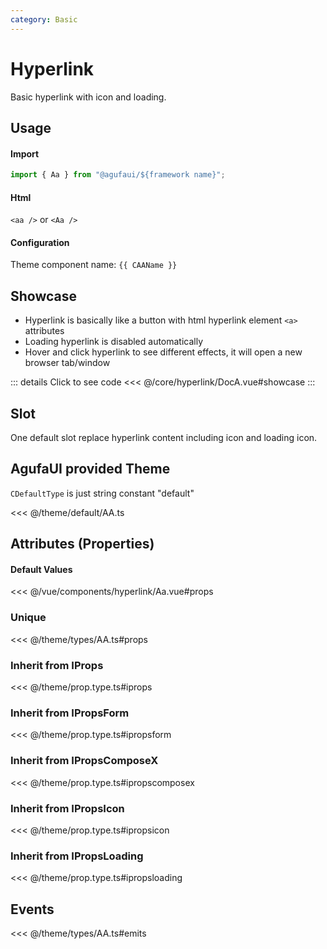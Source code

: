 ```yaml
---
category: Basic
---
```


<script setup>
import { CAAName } from '@agufaui/theme'
</script>

# Hyperlink

Basic hyperlink with icon and loading.

## Usage

#### Import

```ts
import { Aa } from "@agufaui/${framework name}";
```

#### Html

`<aa />` or `<Aa />`

#### Configuration

Theme component name: `{{ CAAName }}`

## Showcase

- Hyperlink is basically like a button with html hyperlink element `<a>` attributes
- Loading hyperlink is disabled automatically
- Hover and click hyperlink to see different effects, it will open a new browser tab/window

<DocA />

::: details Click to see code
<<< @/core/hyperlink/DocA.vue#showcase
:::

## Slot

One default slot replace hyperlink content including icon and loading icon.

## AgufaUI provided Theme

`CDefaultType` is just string constant "default"

<<< @/theme/default/AA.ts

## Attributes (Properties)

#### Default Values

<<< @/vue/components/hyperlink/Aa.vue#props

### Unique

<<< @/theme/types/AA.ts#props

### Inherit from IProps

<<< @/theme/prop.type.ts#iprops

### Inherit from IPropsForm

<<< @/theme/prop.type.ts#ipropsform

### Inherit from IPropsComposeX

<<< @/theme/prop.type.ts#ipropscomposex

### Inherit from IPropsIcon

<<< @/theme/prop.type.ts#ipropsicon

### Inherit from IPropsLoading

<<< @/theme/prop.type.ts#ipropsloading

## Events

<<< @/theme/types/AA.ts#emits
